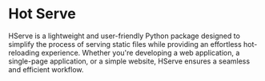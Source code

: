# Hot Serve 

HServe is a lightweight and user-friendly Python package designed to simplify the process of serving static files while providing an effortless hot-reloading experience. Whether you're developing a web application, a single-page application, or a simple website, HServe ensures a seamless and efficient workflow.